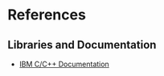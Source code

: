# References

## Libraries and Documentation

- [IBM C/C++ Documentation](https://www.ibm.com/docs/en)